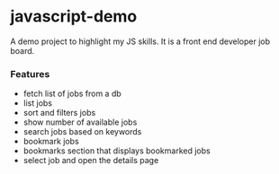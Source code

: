 # javascript-demo
A demo project to highlight my JS skills. It is a front end developer job board.

### Features
- fetch list of jobs from a db
- list jobs
- sort and filters jobs
- show number of available jobs
- search jobs based on keywords
- bookmark jobs
- bookmarks section that displays bookmarked jobs
- select job and open the details page
